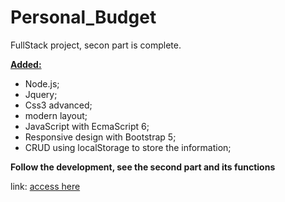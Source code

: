  # Personal_Budget #

FullStack project, secon part is complete.

<strong><u> Added: </u></strong>

- Node.js; <br>
- Jquery; <br>
- Css3 advanced; <br>
- modern layout; <br>
- JavaScript with EcmaScript 6; <br>
- Responsive design with Bootstrap 5; <br>
- CRUD using localStorage to store the information; <br>

<strong> Follow the development, see the second part and its functions </strong> <br>

link: <a href="https://lordryanii.github.io/Personal_Budget-Project/" target="_blank" > access here
 </a>

<br>



